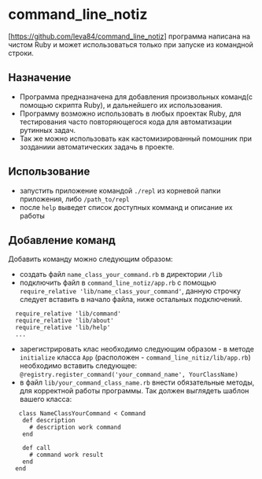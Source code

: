 # command_line_notiz
 [https://github.com/leva84/command_line_notiz]
 программа написана на чистом Ruby и может использоваться только при запуске из командной строки.

## Назначение
 - Программа предназначена для добавления
  произвольных команд(с помощью скрипта Ruby),
  и дальнейшего их использования. 
 - Программу возможно использовать в любых проектак Ruby,
  для тестирования часто повторяющегося кода
  для автоматизации рутинных задач.
 - Так же можно использовать как кастомизированный
  помошник при зозданиии автоматических задачь в проекте.

## Использование
 - запустить приложение командой `./repl` из корневой папки приложения, либо `/path_to/repl`
 - после `help` выведет список доступных комманд и описание их работы

## Добавление команд
  Добавить команду можно следующим образом: 
  - создать файл `name_class_your_command.rb` в директории `/lib`
  - подключить файл в `command_line_notiz/app.rb` с помощью `require_relative 'lib/name_class_your_command'`,
  данную строчку следует вставить в начало файла, ниже остальных подключений.
  ```
    require_relative 'lib/command'
    require_relative 'lib/about'
    require_relative 'lib/help'
    ...
  ```
  - зарегистрировать клас необходимо следующим образом - в методе `initialize` класса `App`
   (расположен - `command_line_nitiz/lib/app.rb`) необходимо вставить следующее:
  `@registry.register_command('your_command_name', YourClassName)`
  - в файл `lib/your_command_class_name.rb` внести обязательные методы, для корректной работы программы.
  Так должен выглядеть шаблон вашего класса:
  ```
     class NameClassYourCommand < Command    
      def description
        # description work command
      end
    
      def call
        # command work result
      end
    end
  ```